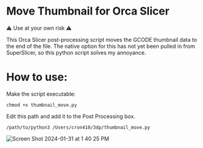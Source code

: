 # Move Thumbnail for Orca Slicer

:warning: Use at your own risk :warning:


This Orca Slicer post-processing script moves the GCODE thumbnail data to the end of the file. The native option for this has not yet been pulled in from SuperSlicer, so this python script solves my annoyance. 

# How to use:
Make the script executable:
```
chmod +x thumbnail_move.py
```

Edit this path and add it to the Post Processing box.
```
/path/to/python3 /Users/cron410/3dp/thumbnail_move.py  
```

![Screen Shot 2024-01-31 at 1 40 25 PM](https://github.com/cron410/gcode_thumbnail_move/assets/3082899/5605f2eb-37d9-4d33-9d76-b54dca590a2d)

